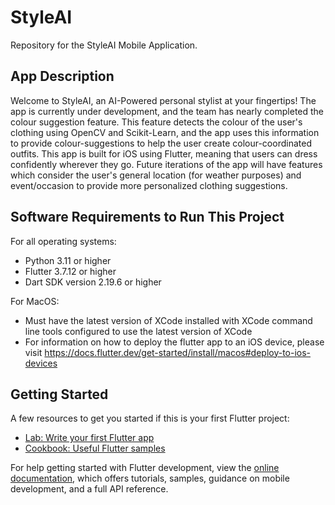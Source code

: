 # StyleAI

Repository for the StyleAI Mobile Application.

## App Description

Welcome to StyleAI, an AI-Powered personal stylist at your fingertips! The app is currently under development, and the team has nearly completed the colour suggestion feature. This feature detects the colour of the user's clothing using OpenCV and Scikit-Learn, and the app uses this information to provide colour-suggestions to help the user create colour-coordinated outfits. This app is built for iOS using Flutter, meaning that users can dress confidently wherever they go. Future iterations of the app will have features which consider the user's general location (for weather purposes) and event/occasion to provide more personalized clothing suggestions.

## Software Requirements to Run This Project

For all operating systems:
- Python 3.11 or higher
- Flutter 3.7.12 or higher
- Dart SDK version 2.19.6 or higher

For MacOS:
- Must have the latest version of XCode installed with XCode command line tools configured to use the latest version of XCode
- For information on how to deploy the flutter app to an iOS device, please visit https://docs.flutter.dev/get-started/install/macos#deploy-to-ios-devices

## Getting Started

A few resources to get you started if this is your first Flutter project:

- [Lab: Write your first Flutter app](https://docs.flutter.dev/get-started/codelab)
- [Cookbook: Useful Flutter samples](https://docs.flutter.dev/cookbook)

For help getting started with Flutter development, view the
[online documentation](https://docs.flutter.dev/), which offers tutorials,
samples, guidance on mobile development, and a full API reference.
